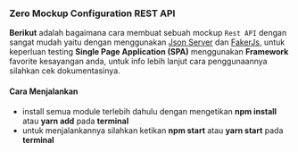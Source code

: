 ### Zero Mockup Configuration REST API

**Berikut** adalah bagaimana cara membuat sebuah mockup `Rest API` dengan sangat mudah yaitu dengan menggunakan [Json Server](https://www.npmjs.com/package/json-server) dan [FakerJs](https://www.npmjs.com/package/faker), untuk keperluan testing  **Single Page Application (SPA)** menggunakan **Framework** favorite kesayangan anda, untuk info lebih lanjut cara penggunaannya silahkan cek dokumentasinya.

#### Cara Menjalankan
+ install semua module terlebih dahulu dengan mengetikan **npm install** atau **yarn add** pada **terminal**
+ untuk menjalankannya silahkan ketikan **npm start** atau **yarn start** pada **terminal**